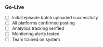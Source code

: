### Go-Live

- [ ] Initial episode batch uploaded successfully
- [ ] All platforms confirmed posting
- [ ] Analytics tracking verified
- [ ] Monitoring alerts tested
- [ ] Team trained on system
